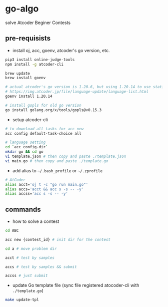 # go-algo

solve Atcoder Beginer Contests

## pre-requisists

- install oj, acc, goenv, atcoder's go version, etc.

```sh
pip3 install online-judge-tools
npm install -g atcoder-cli

brew update
brew install goenv

# actual atcoder's go version is 1.20.6, but using 1.20.14 to use statick check
# https://img.atcoder.jp/file/language-update/language-list.html
goenv install 1.20.14

# install gopls for old go version
go install golang.org/x/tools/gopls@v0.15.3
```

- setup atcoder-cli

```sh
# to download all tasks for acc new
acc config default-task-choice all

# language setting
cd `acc config-dir`
mkdir go && cd go
vi template.json # then copy and paste ./template.json
vi main.go # then copy and paste ./template.go
```

- add alias to `~/.bash_profile` or `~/.zprofile`

```sh
# AtCoder
alias acct='oj t -c "go run main.go"'
alias accs='acct && acc s -s -- -y'
alias accss='acc s -s -- -y'
```

## commands

- how to solve a contest

```sh
cd ABC

acc new {contest_id} # init dir for the contest

cd a # move problem dir

acct # test by samples

accs # test by samples && submit

accss # just submit
```

- update Go template file (sync file registered atocoder-cli with `./template.go`)

```sh
make update-tpl
```
